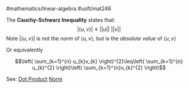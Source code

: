 #mathematics/linear-algebra #uoft/mat246 

The **Cauchy-Schwarz Inequality** states that:
$$|\langle u,v \rangle| \leq ||u|| \ ||v||$$
	Note $|\langle u,v \rangle|$ is not the *norm* of $\langle u,v \rangle$, but is the *absolute value* of $\langle u,v \rangle$

Or equivalently

$$\left( \sum_{k=1}^{n} u_{k}v_{k} \right)^{2}\leq\left( \sum_{k=1}^{n} u_{k}^{2} \right)\left( \sum_{k=1}^{n}v_{k}^{2} \right)$$

See: 
	[Dot Product](../MAT223%20Notes/Dot%20Product.md)
	[Norm](../MAT224%20Notes/Norm.md)